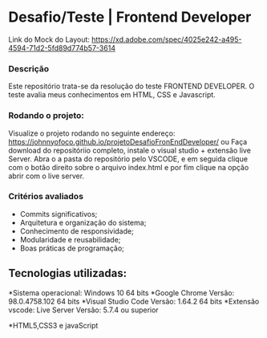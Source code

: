 # Desafio/Teste | Frontend Developer
Link do Mock do Layout: https://xd.adobe.com/spec/4025e242-a495-4594-71d2-5fd89d774b57-3614

### Descrição
Este repositório trata-se da resolução do teste FRONTEND DEVELOPER.
O teste avalia meus conhecimentos em HTML, CSS e Javascript.

### Rodando o projeto:
Visualize o projeto rodando no seguinte endereço: https://johnnyofoco.github.io/projetoDesafioFronEndDeveloper/
ou
Faça download do repositóriio completo, instale o visual studio + extensão live Server. Abra o a pasta do repositório pelo VSCODE, e em seguida clique com o botão direito sobre o arquivo index.html e por fim clique na opção abrir com o live server.

### Critérios avaliados
* Commits significativos;
* Arquitetura e organização do sistema;
* Conhecimento de responsividade;
* Modularidade e reusabilidade;
* Boas práticas de programação;

## Tecnologias utilizadas:
*Sistema operacional: Windows 10 64 bits
*Google Chrome Versão: 98.0.4758.102 64 bits
*Visual Studio Code Versão: 1.64.2 64 bits
*Extensão vscode: Live Server Versão: 5.7.4 ou superior

*HTML5,CSS3 e javaScript

